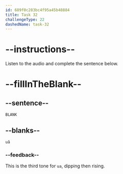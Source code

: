 ```yaml
---
id: 689f0c283bc4f95a45b48884
title: Task 32
challengeType: 22
dashedName: task-32
---
```


<!-- (Audio) A: uǎ -->

# --instructions--

Listen to the audio and complete the sentence below.

# --fillInTheBlank--

## --sentence--

`BLANK`

## --blanks--

`uǎ`

### --feedback--

This is the third tone for `ua`, dipping then rising.
